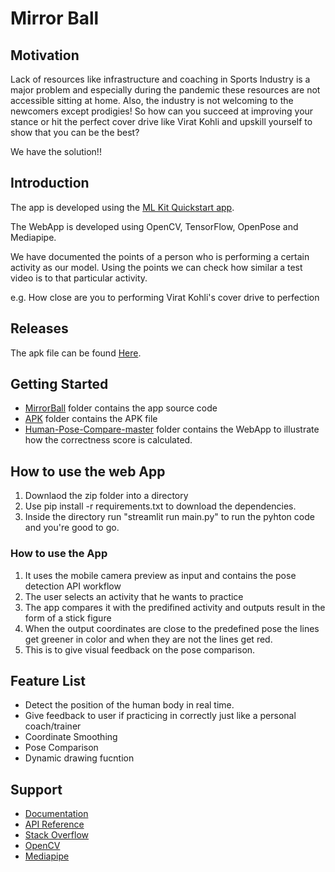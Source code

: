 # Mirror Ball

## Motivation

Lack of resources like infrastructure and coaching in Sports Industry is a major problem and especially during the pandemic these resources are not accessible sitting at home.
Also, the industry is not welcoming to the newcomers except prodigies! So how can you succeed at improving your stance or hit the perfect cover drive like Virat Kohli and upskill yourself to show that you can be the best?

We have the solution!!


## Introduction

The app is developed using the [ML Kit Quickstart app](https://github.com/googlesamples/mlkit.git).

The WebApp is developed using OpenCV, TensorFlow, OpenPose and Mediapipe.

We have documented the points of a person who is performing a certain activity as our model. Using the points we can check how similar a test video is to that particular activity. 

e.g. How close are you to performing Virat Kohli's cover drive to perfection


## Releases
The apk file can be found [Here](https://github.com/sanidhyakr18/potential-hack/blob/main/apk/Mirror%20Ball.apk).


## Getting Started

* [MirrorBall](https://github.com/sanidhyakr18/potential-hack/tree/main/MirrorBall) folder contains the app source code
* [APK](https://github.com/sanidhyakr18/potential-hack/tree/main/apk) folder contains the APK file
* [Human-Pose-Compare-master](https://github.com/sanidhyakr18/potential-hack/tree/main/E-hack/Human-Pose-Compare-master) folder contains the WebApp to illustrate how the correctness score is calculated.


## How to use the web App

1. Downlaod the zip folder into a directory
2. Use pip install -r requirements.txt to download the dependencies.
3. Inside the directory run "streamlit run main.py" to run the pyhton code and you're good to go.

### How to use the App
1. It uses the mobile camera preview as input and contains the pose detection API workflow
2. The user selects an activity that he wants to practice
3. The app compares it with the predifined activity and outputs result in the form of a stick figure
4. When the output coordinates are close to the predefined pose the lines get greener in color and when they are not the lines get red. 
5. This is to give visual feedback on the pose comparison. 


## Feature List
* Detect the position of the human body in real time.
* Give feedback to user if practicing in correctly just like a personal coach/trainer
* Coordinate Smoothing
* Pose Comparison
* Dynamic drawing fucntion

## Support

* [Documentation](https://developers.google.com/ml-kit/guides)
* [API Reference](https://developers.google.com/ml-kit/reference/android)
* [Stack Overflow](https://stackoverflow.com/questions/tagged/google-mlkit)
* [OpenCV](https://opencv.org/)
* [Mediapipe](https://mediapipe.dev/)
